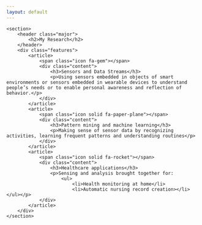 ```yaml
---
layout: default
---
```


<!-- Section -->
	<section>
		<header class="major">
			<h2>My Research</h2>
		</header>
		<div class="features">
			<article>
				<span class="icon fa-gem"></span>
				<div class="content">
					<h3>Sensors and Data Streams</h3>
					<p>Using sensors embedded in objects of smart environments or sensors embedded in wearable devices to understand people’s needs or to enable personal awareness and reflection of behavior.</p>
				</div>
			</article>
			<article>
				<span class="icon solid fa-paper-plane"></span>
				<div class="content">
					<h3>Pattern mining and machine learning</h3>
					<p>Making sense of sensor data by recognizing activities, learning frequent patterns and understanding routines</p>
				</div>
			</article>
			<article>
				<span class="icon solid fa-rocket"></span>
				<div class="content">
					<h3>Healthcare applications</h3>
					<p>Sensing and analysis brought together for:
						<ul>
							<li>Health monitoring at home</li>
							<li>Automatic nursing record creation></li></ul></p>
				</div>
			</article>
		</div>
	</section>
